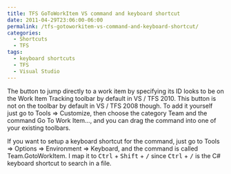 ```yaml
---
title: TFS GoToWorkItem VS command and keyboard shortcut
date: 2011-04-29T23:06:00-06:00
permalink: /tfs-gotoworkitem-vs-command-and-keyboard-shortcut/
categories:
  - Shortcuts
  - TFS
tags:
  - keyboard shortcuts
  - TFS
  - Visual Studio
---
```


 The button to jump directly to a work item by specifying its ID looks to be on the Work Item Tracking toolbar by default in VS / TFS 2010. This button is not on the toolbar by default in VS / TFS 2008 though. To add it yourself just go to Tools => Customize, then choose the category Team and the command Go To Work Item..., and you can drag the command into one of your existing toolbars.

If you want to setup a keyboard shortcut for the command, just go to Tools => Options => Environment => Keyboard, and the command is called Team.GotoWorkItem. I map it to <kbd>Ctrl</kbd> + <kbd>Shift</kbd> + <kbd>/</kbd> since <kbd>Ctrl</kbd> + <kbd>/</kbd> is the C# keyboard shortcut to search in a file.

